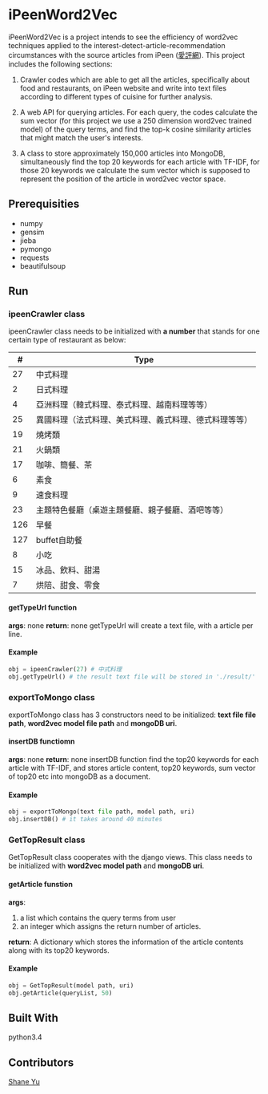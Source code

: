 # iPeenWord2Vec
iPeenWord2Vec is a project intends to see the efficiency of word2vec techniques applied to the interest-detect-article-recommendation circumstances with the source articles from iPeen ([愛評網](http://www.ipeen.com.tw/)).
This project includes the following sections:
1) Crawler codes which are able to get all the articles, specifically about food and restaurants, on iPeen website and write into text files according to different types of cuisine for further analysis.

2) A web API for querying articles. For each query, the codes calculate the sum vector (for this project we use a 250 dimension word2vec trained model) of the query terms, and find the top-k cosine similarity articles that might match the user's interests.

3) A class to store approximately 150,000 articles into MongoDB, simultaneously find the top 20 keywords for each article with TF-IDF, for those 20 keywords we calculate the sum vector which is supposed to represent the position of the article in word2vec vector space.

## Prerequisities
- numpy
- gensim
- jieba
- pymongo
- requests
- beautifulsoup

## Run
### ipeenCrawler class
ipeenCrawler class needs to be initialized with __a number__ that stands for one certain type of restaurant as below:

| #   |  Type                                         |
| --- | --------------------------------------------- |
| 27  |  中式料理                                      |
| 2   |  日式料理                                      |
| 4   |  亞洲料理（韓式料理、泰式料理、越南料理等等）        |
| 25  |  異國料理（法式料理、美式料理、義式料理、德式料理等等）|
| 19  |  燒烤類                                        |
| 21  |  火鍋類                                        |
| 17  |  咖啡、簡餐、茶                                 |
| 6   |  素食                                         |
| 9   |  速食料理                                      |
| 23  |  主題特色餐廳（桌遊主題餐廳、親子餐廳、酒吧等等）     |
| 126 |  早餐                                          |
| 127 |  buffet自助餐                                  |
| 8   |  小吃                                          |
| 15  |  冰品、飲料、甜湯                                |
| 7   |   烘陪、甜食、零食                               |

#### getTypeUrl function
__args__: none
__return__: none
getTypeUrl will create a text file, with a article per line.
#### Example
```python
obj = ipeenCrawler(27) # 中式料理
obj.getTypeUrl() # the result text file will be stored in './result/'

```

### exportToMongo class
exportToMongo class has 3 constructors need to be initialized: __text file file path__, __word2vec model file path__ and __mongoDB uri__.

#### insertDB functiomn
__args__: none
__return__: none
insertDB function find the top20 keywords for each article with TF-IDF, and stores article content, top20 keywords, sum vector of top20 etc into mongoDB as a document.

#### Example
```python
obj = exportToMongo(text file path, model path, uri)
obj.insertDB() # it takes around 40 minutes
```

### GetTopResult class
GetTopResult class cooperates with the django views. This class needs to be initialized with __word2vec model path__ and __mongoDB uri__.

#### getArticle funstion
__args__:
1. a list which contains the query terms from user
2. an integer which assigns the return number of articles.

__return__:
A dictionary which stores the information of the article contents along with its top20 keywords.

#### Example
```python
obj = GetTopResult(model path, uri)
obj.getArticle(queryList, 50)
```

## Built With
python3.4

## Contributors
[Shane Yu](https://github.com/theshaneyu)